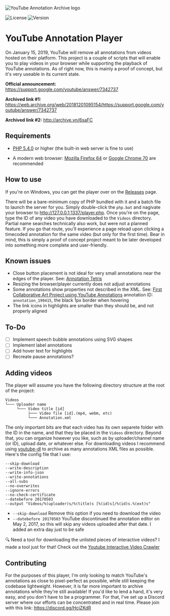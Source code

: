![YouTube Annotation Archive logo](https://i.imgur.com/Bq5AIyN.png)

![License](https://img.shields.io/badge/license-MIT-red.svg?style=flat)
![Version](https://img.shields.io/badge/version-v0.5--alpha-lightgrey.svg)

# YouTube Annotation Player

On January 15, 2019, YouTube will remove all annotations from videos hosted on their platform. This project is a couple of scripts that will enable you to play videos in your browser while supporting the playback of YouTube annotations. As of right now, this is mainly a proof of concept, but it's very useable in its current state.

**Official announcement:** https://support.google.com/youtube/answer/7342737

**Archived link #1:** https://web.archive.org/web/20181201095154/https://support.google.com/youtube/answer/7342737

**Archived link #2:** http://archive.vn/6saFC

## Requirements
- [PHP 5.4.0](http://php.net/) or higher (the built-in web server is fine to use)

- A modern web browser: [Mozilla Firefox 64](https://www.mozilla.org/en-US/firefox/new/?redirect_source=firefox-com) or [Google Chrome 70](https://www.google.com/chrome/) are recommended

## How to use
If you're on Windows, you can get the player over on the [Releases](https://github.com/Seirade/YouTube-Annotation-Player/releases) page.

There will be a bare-minimum copy of PHP bundled with it and a batch file to launch the server for you. Simply double-click the `php.bat` and nagivate your browser to http://127.0.0.1:1337/player.php. Once you're on the page, type the ID of any video you have downloaded to the `Videos` directory. Partial name searches technically also work, but were not a planned feature. If you go that route, you'll experience a page reload upon clicking a timecoded annotation for the same video (but only for the first time). Bear in mind, this is simply a proof of concept project meant to be later developed into something more complete and user-friendly.

## Known issues
- Close button placement is not ideal for very small annotations near the edges of the player. See: [Annotation Tetris](https://www.youtube.com/watch?v=eIIV6a2Pdh4)
- Resizing the browser/player currently does not adjust annotations
- Some annotations show properties not described in the XML. See: [First Collaborative Art Project using YouTube Annotations](https://www.youtube.com/watch?v=XwxBJEzgqWU) annotation ID: `annotation_199415`, the black 1px border when hovering
- The link icons in highlights are smaller than they should be, and not properly aligned

## To-Do
- [ ] Implement speech bubble annotations using SVG shapes
- [ ] Implement label annotations
- [ ] Add hover text for highlights
- [ ] Recreate pause annotations?

## Adding videos
The player will assume you have the following directory structure at the root of the project:
```
Videos
└─── Uploader name
     └─── Video title [id]
          ├─── Video file [id].(mp4, webm, etc)
          └─── Annotation.xml
```
The only important bits are that each video has its own separete folder with the ID in the name, and that they be placed in the `Videos` directory. Beyond that, you can organize however you like, such as by uploader/channel name (or ID), upload date, or whatever else. For downloading videos I recommend using [youtube-dl](https://rg3.github.io/youtube-dl/) to archive as many annotations XML files as possible. Here's the config file that I use:
```
--skip-download
--write-description
--write-info-json
--write-annotations
--all-subs
--no-overwrites
--ignore-errors
--no-check-certificate
--datebefore 20170503
--output "Videos/%(uploader)s/%(title)s [%(id)s]/%(id)s.%(ext)s"
```
- `--skip-download` Remove this option if you need to download the video
- `--datebefore 20170503` YouTube discontinued the annotation editor on May 2, 2017, so this will skip any videos uploaded after that date. I added an extra day just to be safe

:mag: Need a tool for downloading the unlisted pieces of interactive videos? I made a tool just for that! Check out the [Youtube Interactive Video Crawler](https://github.com/Seirade/YouTube-Interactive-Video-Crawler)

## Contributing
For the purposes of this player, I'm only looking to match YouTube's annotations as close to pixel-perfect as possible, while still keeping the codebase lightweight. However, it is far more important to archive annotations while they're still available! If you'd like to lend a hand, it's very easy, and you don't have to be a programmer. For that, I've set up a Discord server where our efforts can be concentrated and in real time. Please join with this link: https://discord.gg/HcjZKdR